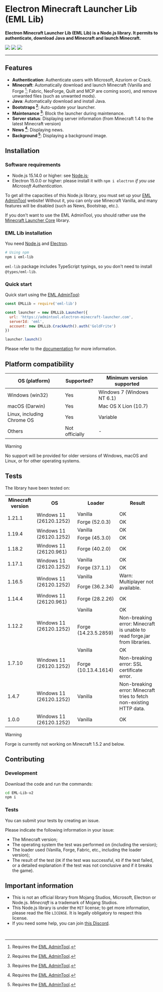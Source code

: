 # Electron Minecraft Launcher Lib (EML Lib)

**Electron Minecraft Launcher Lib (EML Lib) is a Node.js library. It permits to authenticate, download Java and Minecraft and launch Minecraft.**

[<img src="https://img.shields.io/badge/Discord-EML-5561e6?&style=for-the-badge">](https://discord.gg/YVB4k6HzAY)
[<img src="https://img.shields.io/badge/platforms-Windows%2C%20macOS%2C%20Linux-0077DA?style=for-the-badge&color=0077DA">](#platforms)
[<img src="https://img.shields.io/badge/version-2.0.0--beta.1-orangered?style=for-the-badge&color=orangered">](package.json)

---

## Features

- **Authentication**: Authenticate users with Microsoft, Azuriom or Crack.
- **Minecraft**: Automatically download and launch Minecraft (Vanilla and Forge [^1]; Fabric, NeoForge, Quilt and MCP are coming soon), and remove unwanted files (such as unwanted mods).
- **Java**: Automatically download and install Java.
- **Bootstraps [^1]**: Auto-update your launcher.
- **Maintenance [^1]**: Block the launcher during maintenance.
- **Server status**: Displaying server information (from Minecraft 1.4 to the latest Minecraft version)
- **News [^1]**: Displaying news.
- **Background [^1]**: Displaying a background image.

## Installation

### Software requirements

- Node.js 15.14.0 or higher: see [Node.js](https://nodejs.org/);
- Electron 15.0.0 or higher: please install it with `npm i electron` _if you use Microsoft Authentication_.

To get all the capacities of this Node.js library, you must set up your [EML AdminTool](https://github.com/Electron-Minecraft-Launcher/EML-AdminTool-v2) website! Without it, you can only use Minecraft Vanilla, and many features will be disabled (such as News, Bootstrap, etc.).

If you don't want to use the EML AdminTool, you should rather use the [Minecraft Launcher Core](https://npmjs.com/package/minecraft-launcher-core) library.

### EML Lib installation

You need [Node.js](https://nodejs.org) and [Electron](https://electronjs.org).

```bash
# Using npm
npm i eml-lib
```

`eml-lib` package includes TypeScript typings, so you don't need to install `@types/eml-lib`.

### Quick start

Quick start using the [EML AdminTool](https://github.com/Electron-Minecraft-Launcher/EML-AdminTool-v2):

```js
const EMLLib = require('eml-lib')

const launcher = new EMLLib.Launcher({
  url: 'https://admintool.electron-minecraft-launcher.com',
  serverId: 'eml',
  account: new EMLLib.CrackAuth().auth('GoldFrite')
})

launcher.launch()
```

Please refer to the [documentation](https://github.com/Electron-Minecraft-Launcher/EML-Lib-v2/wiki) for more information.

## Platform compatibility

| OS (platform)              | Supported?     | Minimum version supported  |
| -------------------------- | -------------- | -------------------------- |
| Windows (win32)            | Yes            | Windows 7 (Windows NT 6.1) |
| macOS (Darwin)             | Yes            | Mac OS X Lion (10.7)       |
| Linux, including Chrome OS | Yes            | Variable                   |
| Others                     | Not officially | -                          |

> [!WARNING]
> No support will be provided for older versions of Windows, macOS and Linux, or for other operating systems.

## Tests

The library have been tested on:

<table>
  <tr>
    <th>Minecraft version</th>
    <th>OS</th>
    <th>Loader</th>
    <th>Result</th>
  </tr>
  <tr>
    <td rowspan="2">1.21.1</td>
    <td rowspan="2">Windows 11 (26120.1252)</td>
    <td>Vanilla</td>
    <td>OK</td>
  </tr>
  <tr>
    <td>Forge (52.0.3)</td>
    <td>OK</td>
  </tr>
  <tr>
    <td rowspan="2">1.19.4</td>
    <td rowspan="2">Windows 11 (26120.1252)</td>
    <td>Vanilla</td>
    <td>OK</td>
  </tr>
  <tr>
    <td>Forge (45.3.0)</td>
    <td>OK</td>
  </tr>
  <tr>
    <td>1.18.2</td>
    <td>Windows 11 (26120.961)</td>
    <td>Forge (40.2.0)</td>
    <td>OK</td>
  <tr>
    <td rowspan="2">1.17.1</td>
    <td rowspan="2">Windows 11 (26120.1252)</td>
    <td>Vanilla</td>
    <td>OK</td>
  </tr>
  <tr>
    <td>Forge (37.1.1)</td>
    <td>OK</td>
  </tr>
  <tr>
    <td rowspan="2">1.16.5</td>
    <td rowspan="2">Windows 11 (26120.1252)</td>
    <td>Vanilla</td>
    <td rowspan="2">Warn: Multiplayer not available.</td>
  </tr>
  <tr>
    <td>Forge (36.2.34)</td>
  </tr>
  <tr>
    <td>1.14.4</td>
    <td>Windows 11 (26120.961)</td>
    <td>Forge (28.2.26)</td>
    <td>OK</td>
  </tr>
  <tr>
    <td rowspan="2">1.12.2</td>
    <td rowspan="2">Windows 11 (26120.1252)</td>
    <td>Vanilla</td>
    <td>OK</td>
  </tr>
  <tr>
    <td>Forge (14.23.5.2859)</td>
    <td>Non-breaking error: Minecraft is unable to read forge.jar from libraries.</td>
  <tr>
    <td rowspan="2">1.7.10</td>
    <td rowspan="2">Windows 11 (26120.1252)</td>
    <td>Vanilla</td>
    <td>OK</td>
  </tr>
  <tr>
    <td>Forge (10.13.4.1614)</td>
    <td>Non-breaking error: SSL certificate error.</td>
  </tr>
  <tr>
    <td>1.4.7</td>
    <td>Windows 11 (26120.1252)</td>
    <td>Vanilla</td>
    <td>Non-breaking error: Minecraft tries to fetch non-existing HTTP data.</td>
  </tr>
  <tr>
    <td>1.0.0</td>
    <td>Windows 11 (26120.1252)</td>
    <td>Vanilla</td>
    <td>OK</td>
</table>

> [!WARNING]
> Forge is currently not working on Minecraft 1.5.2 and below.

## Contributing

### Development

Download the code and run the commands:

```bash
cd EML-Lib-v2
npm i
```

### Tests

You can submit your tests by creating an issue.

Please indicate the following information in your issue:

- The Minecraft version;
- The operating system the test was performed on (including the version);
- The loader used (Vanilla, Forge, Fabric, etc., including the loader version);
- The result of the test (`OK` if the test was successful, `KO` if the test failed, or a detailed explanation if the test was not conclusive and if it breaks the game).

## Important information

- This is not an official library from Mojang Studios, Microsoft, Electron or Node.js. _Minecraft_ is a trademark of Mojang Studios.
- This Node.js library is under the `MIT` license; to get more information, please read the file `LICENSE`. It is legally obligatory to respect this license.
- If you need some help, you can join [this Discord](https://discord.gg/nfEHKtghPh).

<br>

[^1]: Requires the [EML AdminTool](https://github.com/Electron-Minecraft-Launcher/EML-AdminTool-v2).
